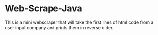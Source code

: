 # Web-Scrape-Java
This is a mini webscraper that will take the first lines of html code from a user input company and prints them in reverse order.
